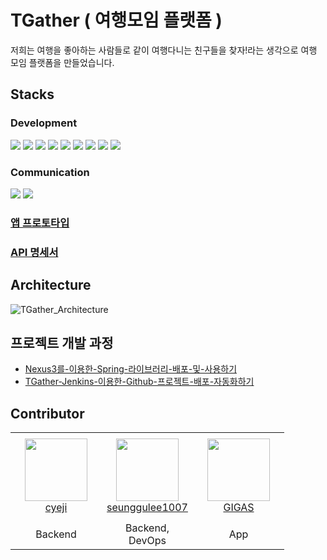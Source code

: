 # TGather ( 여행모임 플랫폼 )

저희는 여행을 좋아하는 사람들로 같이 여행다니는 친구들을 찾자!라는 생각으로 여행 모임 플랫폼을 만들었습니다.


## Stacks
### Development

<div>
<img src="https://img.shields.io/badge/Spring-6DB33F?style=for-the-badge&logo=Spring&logoColor=white">
<img src="https://img.shields.io/badge/JAVA-red?style=for-the-badge&logo=OpenJDK&logoColor=white">
<img src="https://img.shields.io/badge/postgresql-4169E1?style=for-the-badge&logo=postgresql&logoColor=white">
<img src="https://img.shields.io/badge/ApacheKafka-231F20?style=for-the-badge&logo=apachekafka&logoColor=white">
<img src="https://img.shields.io/badge/Jenkins-D24939?style=for-the-badge&logo=jenkins&logoColor=white">
<img src="https://img.shields.io/badge/Grafana-F46800?style=for-the-badge&logo=grafana&logoColor=white">
<img src="https://img.shields.io/badge/RabbitMQ-F46800?style=for-the-badge&logo=rabbitmq&logoColor=white">
<img src="https://img.shields.io/badge/flutter-02569B?style=for-the-badge&logo=flutter&logoColor=white">
<img src="https://img.shields.io/badge/dart-0175C2?style=for-the-badge&logo=dart&logoColor=white">
</div>


### Communication
<div>
<img src="https://img.shields.io/badge/Notion-black?style=for-the-badge&logo=Notion&logoColor=white">
<img src="https://img.shields.io/badge/Slack-purple?style=for-the-badge&logo=Notion&logoColor=white">
</div>

### [앱 프로토타입](https://ovenapp.io/view/vu9uG416LkL9aGaXVlIxVsAePrQU5SBY/WBs0B)
### [API 명세서](https://orchid-play-7fe.notion.site/3cd6dfc8be2342999b49138cce474f3a)

## Architecture

![TGather_Architecture](https://github.com/growth-genius/.github/assets/98408267/873bb081-2271-4df2-be20-63b6c1e88fd0)


## 프로젝트 개발 과정
- [Nexus3를-이용한-Spring-라이브러리-배포-및-사용하기](https://yejipro.tistory.com/entry/Nexus3%EB%A5%BC-%EC%9D%B4%EC%9A%A9%ED%95%9C-Spring-%EB%9D%BC%EC%9D%B4%EB%B8%8C%EB%9F%AC%EB%A6%AC-%EB%B0%B0%ED%8F%AC-%EB%B0%8F-%EC%82%AC%EC%9A%A9%ED%95%98%EA%B8%B0)
- [TGather-Jenkins-이용한-Github-프로젝트-배포-자동화하기](https://yejipro.tistory.com/entry/TGather-Jenkins-%EC%9D%B4%EC%9A%A9%ED%95%9C-Github-%ED%94%84%EB%A1%9C%EC%A0%9D%ED%8A%B8-%EB%B0%B0%ED%8F%AC-%EC%9E%90%EB%8F%99%ED%99%94%ED%95%98%EA%B8%B0)

## Contributor

<table >
    <tr height="140px">
        <td align="center" width="130px">
            <a href="https://github.com/cyeji"><img height="100px" width="100px" src="https://avatars.githubusercontent.com/u/98408267?v=4"/></a>
            <br />
            <a href="https://github.com/cyeji">cyeji</a>
        </td>
        <td align="center" width="130px">
            <a href="https://github.com/seunggulee1007"><img height="100px" width="100px" src="https://avatars.githubusercontent.com/u/32692807?v=4"/></a>
            <br />
            <a href="https://github.com/seunggulee1007">seunggulee1007</a>
        </td>
        <td align="center" width="130px">
            <a href="https://github.com/bonjin-app"><img height="100px" width="100px" src="https://avatars.githubusercontent.com/u/64253039?v=4"/></a>
            <br />
            <a href="https://github.com/bonjin-app">GIGAS</a>
        </td>
    </tr>
    <tr height="20px">
        <td align="center">
            Backend
        </td>
        <td align="center">
            Backend, DevOps
        </td>
        <td align="center">
           App
        </td>
    </tr>
</table>
